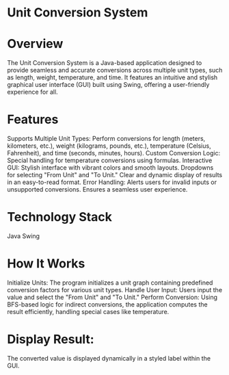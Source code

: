 # Unit Conversion System 

# Overview
The Unit Conversion System is a Java-based application designed to provide seamless and accurate conversions across multiple unit types, such as length, weight, temperature, and time. It features an intuitive and stylish graphical user interface (GUI) built using Swing, offering a user-friendly experience for all.

# Features
Supports Multiple Unit Types:
Perform conversions for length (meters, kilometers, etc.), weight (kilograms, pounds, etc.), temperature (Celsius, Fahrenheit), and time (seconds, minutes, hours).
Custom Conversion Logic:
Special handling for temperature conversions using formulas.
Interactive GUI:
Stylish interface with vibrant colors and smooth layouts.
Dropdowns for selecting "From Unit" and "To Unit."
Clear and dynamic display of results in an easy-to-read format.
Error Handling:
Alerts users for invalid inputs or unsupported conversions.
Ensures a seamless user experience.

# Technology Stack
Java
Swing

# How It Works
Initialize Units:
The program initializes a unit graph containing predefined conversion factors for various unit types.
Handle User Input:
Users input the value and select the "From Unit" and "To Unit."
Perform Conversion:
Using BFS-based logic for indirect conversions, the application computes the result efficiently, handling special cases like temperature.
# Display Result:
The converted value is displayed dynamically in a styled label within the GUI.
